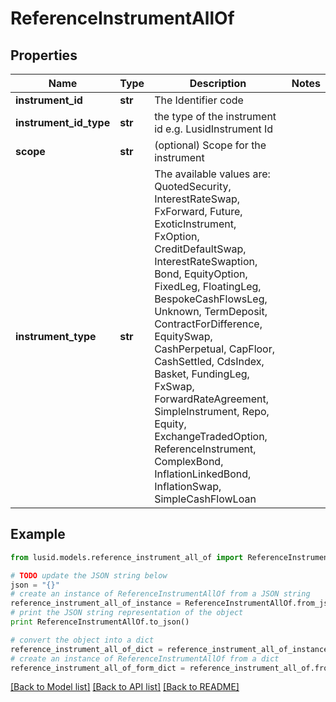 # ReferenceInstrumentAllOf


## Properties
Name | Type | Description | Notes
------------ | ------------- | ------------- | -------------
**instrument_id** | **str** | The Identifier code | 
**instrument_id_type** | **str** | the type of the instrument id e.g. LusidInstrument Id | 
**scope** | **str** | (optional) Scope for the instrument | 
**instrument_type** | **str** | The available values are: QuotedSecurity, InterestRateSwap, FxForward, Future, ExoticInstrument, FxOption, CreditDefaultSwap, InterestRateSwaption, Bond, EquityOption, FixedLeg, FloatingLeg, BespokeCashFlowsLeg, Unknown, TermDeposit, ContractForDifference, EquitySwap, CashPerpetual, CapFloor, CashSettled, CdsIndex, Basket, FundingLeg, FxSwap, ForwardRateAgreement, SimpleInstrument, Repo, Equity, ExchangeTradedOption, ReferenceInstrument, ComplexBond, InflationLinkedBond, InflationSwap, SimpleCashFlowLoan | 

## Example

```python
from lusid.models.reference_instrument_all_of import ReferenceInstrumentAllOf

# TODO update the JSON string below
json = "{}"
# create an instance of ReferenceInstrumentAllOf from a JSON string
reference_instrument_all_of_instance = ReferenceInstrumentAllOf.from_json(json)
# print the JSON string representation of the object
print ReferenceInstrumentAllOf.to_json()

# convert the object into a dict
reference_instrument_all_of_dict = reference_instrument_all_of_instance.to_dict()
# create an instance of ReferenceInstrumentAllOf from a dict
reference_instrument_all_of_form_dict = reference_instrument_all_of.from_dict(reference_instrument_all_of_dict)
```
[[Back to Model list]](../README.md#documentation-for-models) [[Back to API list]](../README.md#documentation-for-api-endpoints) [[Back to README]](../README.md)


